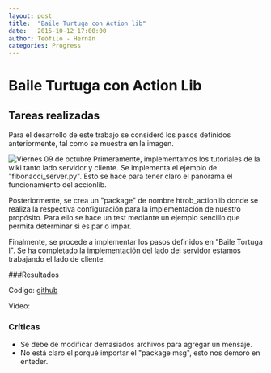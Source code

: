```yaml
---
layout: post
title:  "Baile Turtuga con Action lib"
date:   2015-10-12 17:00:00
author: Teófilo - Hernán
categories: Progress
---
```


# Baile Turtuga con Action Lib

## Tareas realizadas
Para el desarrollo de este trabajo se consideró los pasos definidos anteriormente, tal como se muestra en la imagen.

![Viernes 09 de octubre]({{site.baseurl}}/assets/week-progress/turtledance.png) 
Primeramente, implementamos los tutoriales de la wiki tanto lado servidor y cliente. Se implementa el ejemplo de "fibonacci_server.py". Esto se hace para tener claro el panorama el funcionamiento del accionlib.

Posteriormente, se crea un "package" de nombre htrob_actionlib donde se realiza la respectiva configuración para la implementación de nuestro propósito. Para ello se hace un test mediante un ejemplo sencillo que permita determinar si es par o impar. 

Finalmente, se procede a implementar los pasos definidos en "Baile Tortuga I". Se ha completado la implementación del lado del servidor estamos trabajando el lado de cliente.

###Resultados

Codigo: <a href="https://github.com/tchambil/bailetortuga2">github</a>

Video: 
 

### Críticas
- Se debe de modificar demasiados archivos para agregar un mensaje.
- No está claro el porqué importar el "package msg", esto nos demoró en enteder.
